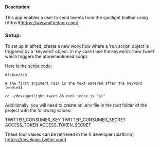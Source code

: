 
#### Description:

This app enables a user to send tweets from the spotlight toolbar using (Alfred)[https://www.alfredapp.com].

### Setup:

To set up in alfred, create a new work flow where a 'run script' object is triggered by a 'keyword' object.
In my case I use the keywords 'new tweet' which triggers the aforementioned script. 

Here is the script code:

```
#!/bin/zsh

# The first argument ($1) is the text entered after the keyword
tweet=$1

cd ~/dev/spotlight_tweet && node index.js "$1"
```

Additionally, you will need to create an .env file in the root folder of the project with the following values:

TWITTER_CONSUMER_KEY
TWITTER_CONSUMER_SECRET
ACCESS_TOKEN
ACCESS_TOKEN_SECRET

These four values can be retrieved in the X developer (platform)[https://developer.twitter.com]
